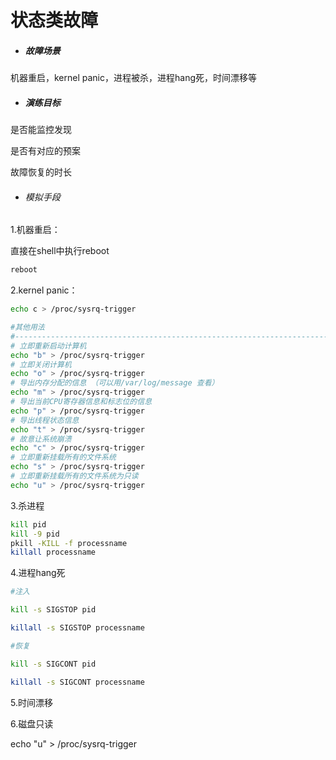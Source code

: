 # 状态类故障

- ##### 故障场景

机器重启，kernel panic，进程被杀，进程hang死，时间漂移等

- ##### 演练目标

是否能监控发现

是否有对应的预案

故障恢复的时长

- ###### 模拟手段

1.机器重启：

直接在shell中执行reboot

```bash
reboot
```

2.kernel panic：

```bash
echo c > /proc/sysrq-trigger

#其他用法
#----------------------------------------------------------------------
# 立即重新启动计算机
echo "b" > /proc/sysrq-trigger
# 立即关闭计算机
echo "o" > /proc/sysrq-trigger
# 导出内存分配的信息 （可以用/var/log/message 查看）
echo "m" > /proc/sysrq-trigger
# 导出当前CPU寄存器信息和标志位的信息
echo "p" > /proc/sysrq-trigger
# 导出线程状态信息
echo "t" > /proc/sysrq-trigger
# 故意让系统崩溃
echo "c" > /proc/sysrq-trigger
# 立即重新挂载所有的文件系统 
echo "s" > /proc/sysrq-trigger 
# 立即重新挂载所有的文件系统为只读
echo "u" > /proc/sysrq-trigger
```

3.杀进程

```bash
kill pid 
kill -9 pid
pkill -KILL -f processname
killall processname
```

4.进程hang死

```bash
#注入

kill -s SIGSTOP pid

killall -s SIGSTOP processname

#恢复

kill -s SIGCONT pid

killall -s SIGCONT processname
```

5.时间漂移



6.磁盘只读

echo "u" > /proc/sysrq-trigger
